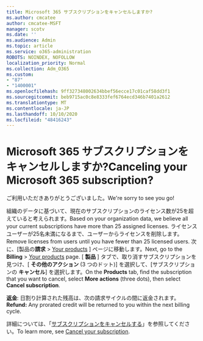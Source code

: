 ```yaml
---
title: Microsoft 365 サブスクリプションをキャンセルしますか?
ms.author: cmcatee
author: cmcatee-MSFT
manager: scotv
ms.date: ''
ms.audience: Admin
ms.topic: article
ms.service: o365-administration
ROBOTS: NOINDEX, NOFOLLOW
localization_priority: Normal
ms.collection: Adm_O365
ms.custom:
- "87"
- "1400001"
ms.openlocfilehash: 9ff327348002634bbef56ecce17c01caf58dd3f1
ms.sourcegitcommit: beb9715ac0c8e8333fef6764ecd346b7401a2612
ms.translationtype: MT
ms.contentlocale: ja-JP
ms.lasthandoff: 10/10/2020
ms.locfileid: "48416243"
---
```

# <a name="canceling-your-microsoft-365-subscription"></a><span data-ttu-id="24c65-102">Microsoft 365 サブスクリプションをキャンセルしますか?</span><span class="sxs-lookup"><span data-stu-id="24c65-102">Canceling your Microsoft 365 subscription?</span></span>

<span data-ttu-id="24c65-103">ご利用いただきありがとうございました。</span><span class="sxs-lookup"><span data-stu-id="24c65-103">We're sorry to see you go!</span></span>
  
<span data-ttu-id="24c65-104">組織のデータに基づいて、現在のサブスクリプションのライセンス数が25を超えていると考えられます。</span><span class="sxs-lookup"><span data-stu-id="24c65-104">Based on your organization data, we believe all your current subscriptions have more than 25 assigned licenses.</span></span> <span data-ttu-id="24c65-105">ライセンスユーザーが25名未満になるまで、ユーザーからライセンスを削除します。</span><span class="sxs-lookup"><span data-stu-id="24c65-105">Remove licenses from users until you have fewer than 25 licensed users.</span></span> <span data-ttu-id="24c65-106">次に、[製品の**請求** \> [Your products](https://go.microsoft.com/fwlink/p/?linkid=842054) ] ページに移動します。</span><span class="sxs-lookup"><span data-stu-id="24c65-106">Next, go to the **Billing** \> [Your products](https://go.microsoft.com/fwlink/p/?linkid=842054) page.</span></span> <span data-ttu-id="24c65-107">[ **製品** ] タブで、取り消すサブスクリプションを見つけ、[ **その他のアクション** (3 つのドット)] を選択して、[サブスクリプションの **キャンセル**] を選択します。</span><span class="sxs-lookup"><span data-stu-id="24c65-107">On the **Products** tab, find the subscription that you want to cancel, select **More actions** (three dots), then select **Cancel subscription**.</span></span>

<span data-ttu-id="24c65-108">**返金**: 日割り計算された残高は、次の請求サイクルの間に返金されます。</span><span class="sxs-lookup"><span data-stu-id="24c65-108">**Refund:** Any prorated credit will be returned to you within the next billing cycle.</span></span>

<span data-ttu-id="24c65-109">詳細については、「[サブスクリプションをキャンセルする](https://docs.microsoft.com/microsoft-365/commerce/subscriptions/cancel-your-subscription)」を参照してください。</span><span class="sxs-lookup"><span data-stu-id="24c65-109">To learn more, see [Cancel your subscription](https://docs.microsoft.com/microsoft-365/commerce/subscriptions/cancel-your-subscription).</span></span>